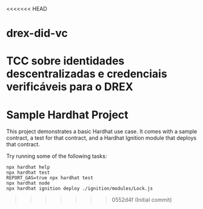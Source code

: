 <<<<<<< HEAD
# drex-did-vc
TCC sobre identidades descentralizadas e credenciais verificáveis para o DREX
=======
# Sample Hardhat Project

This project demonstrates a basic Hardhat use case. It comes with a sample contract, a test for that contract, and a Hardhat Ignition module that deploys that contract.

Try running some of the following tasks:

```shell
npx hardhat help
npx hardhat test
REPORT_GAS=true npx hardhat test
npx hardhat node
npx hardhat ignition deploy ./ignition/modules/Lock.js
```
>>>>>>> 0552d4f (Initial commit)
